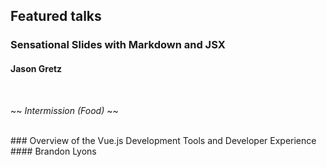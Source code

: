 ## Featured talks

### Sensational Slides with Markdown and JSX
#### Jason Gretz
<br/>

~~ _Intermission (Food)_ ~~

<br/>
### Overview of the Vue.js Development Tools and Developer Experience
#### Brandon Lyons
